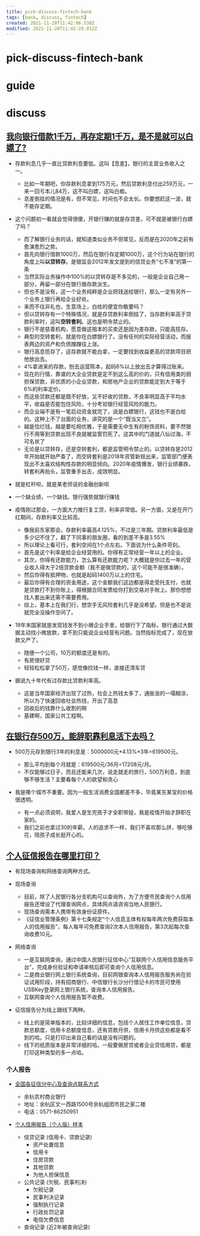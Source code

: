 ```yaml
---
title: pick-discuss-fintech-bank
tags: [bank, discuss, fintech]
created: 2021-11-28T11:42:06.530Z
modified: 2021-11-28T11:42:29.012Z
---
```


# pick-discuss-fintech-bank

# guide

# discuss

## 

## 

## 

## [我向银行借款1千万，再存定期1千万，是不是就可以白嫖了?](https://www.zhihu.com/question/435299427)

- 存款利息几乎一直比贷款利息要低。这叫【息差】，银行的主营业务收入之一。
  - 比如一年期吧，你存款利息拿到175万元，然后贷款利息付出259万元，一来一回亏本儿84万，这不叫白嫖，这叫白痴。
  - 息差倒挂的情况是有，但不常见，时间也不会太长。你要想赶这一波，就不能存定期。

- 这个问题初一看就会觉得很傻，开银行赚的就是存贷差，可不就是被银行白嫖了吗？
  - 而了解银行业务的话，就知道类似业务不但常见，反而是在2020年之前有愈演愈烈之势。
  - 首先向银行借款1000万，然后在银行存定期1000万，这个行为站在银行的角度上叫**以贷转存**。是银监会2012年发文提到的信贷业务“七不准”的第一条
  - 当然实际业务操作中100%的以贷转存是不多见的，一般是企业自己用一部分，再留一部分在银行做存款派生。
  - 但也不是没有，这一个业务纯粹是企业把钱送给银行，那么一定有另外一个业务上银行再给企业好处。
  - 来而不往非礼也，生意场上，白给的便宜你敢要吗？
  - 但以贷转存有一个特殊情况，就是存贷款利率倒挂了，当存款利率高于贷款利率时，这叫**空转套利**。这也是明令禁止的。
  - 银行不是慈善机构，愿意做这赔本的买卖还是因为差存款，只能高揽存。
  - 典型的空转套利，就是你在白嫖银行了。没有任何的实际经营活动，而报表两边的资产和负债蹭蹭往上涨。
  - 银行高息揽存了，这存款就不能白拿，一定要找到收益更高的贷款项目把他放出去。
  - 4%拿进来的存款，刨去运营陈本，起码6%以上放出去才算得过账来。
  - 现在的行情，靠谱的大企业贷款是定不到这么高的价的，只有信用类的弱担保贷款，非优质的小企业贷款，和房地产企业的贷款能定到大于等于6%的利率定价。
  - 而这些贷款还都是既不好放，又不好收的贷款，不良率明显高于平均水平，收益是否能包住风险，十分考验银行经营风险的能力。
  - 而企业端不是有一笔启动资金就完了，说是白嫖银行，这钱也不是白给的。这种上不了台面的业务，讲究的是一个“既当又立”。
  - 越是恰烂钱，越是要吃相优雅，于是需要无中生有的粉饰资料，要不然银行不用等到贷款出现不良就被监管罚死了。这其中的门道就八仙过海，不可名状了
  - 无论是以贷转存，还是空转套利，都是监管明令禁止的。以贷转存是2012年开始就开始严查了，而空转套利是2018年资管新规出来，监管部门便表现出不太喜欢结构性存款的明显倾向。2020年疫情爆发，银行业绩暴跌，转套利再抬头，监管重手出击，成效明显。

- 就是杠杆呗，就是某老师说的金融创新呗
- 一个缺业绩，一个缺钱。银行强势就银行赚钱

- 疫情刚过那会，一方面大力推行复工贷，利率非常低。另一方面，又是在开门红期间，存款利率又比较高。
  - 像我前东家那会，存款利率最高4.125%，不过是三年期。贷款利率最低是多少记不住了，翻了下同事的朋友圈，看的到差不多是3.55%
  - 所以理论上看可行，套利空间在1个点左右。下面说为什么条件苛刻。
  - 首先是这个利率是给企业经营用的。你得有正常经营一年以上的企业。
  - 其次，你得有还款能力，怎么算有还款能力呢？大概就是你过去一年的营业收入得大于2倍贷款金额（我不是做贷款的，这个可能不是很准确）。
  - 然后你得有抵押物，也就是起码1400万以上的住宅。
  - 最后你得有合理的资金用途，这个金额我们这边都是得走受托支付，也就是贷款打不到你账上，得根据合同发票给你打到交易对手账上。那你想想找人套出来还需不需要费用。
  - 综上，基本上在我们行，想空手无风险套利几乎是没希望。但是也不是说就完全没操作空间了。

- 19年末国家就是发现钱发不到小微企业手里，给银行下了指标，银行通过大数据主动找小微放款，拿不到只能说企业经营有问题。当然指标完成了，现在放款又严了。
  - 随便一个公司，10万的额度还是有的。
  - 有房很好贷
  - 轻轻松松拿了50万，感觉像捡钱一样，直接还清车贷

- 据说九十年代有过存款比贷款利率高。
  - 这是当年国家经济出现了过热，社会上热钱太多了，通胀涨的一塌糊涂，所以为了快速回收社会热钱，开出了高息
  - 回收后的钱靠什么收割的啊
  - 基建啊，国家公共工程啊。

## [在银行存500万，能辞职靠利息活下去吗？](https://www.zhihu.com/question/347518117)

- 500万元存到银行3年的利息是：5000000元*4.13%*3年=619500元。
  - 那么平均到每个月就是：619500元/36月=17208元/月。
  - 不仅能够过日子，而且还能来几次，说走就走的旅行，500万利息，到底够不够生活？主要看每个人的欲望和贪心

- 我是哪个城市不重要。因为一般生活消费全国都差不多，毕竟某东某宝的价格很透明。
  - 有一点必须说明，我爱人是生完孩子才全职带娃，我是疫情开始才辞职在家的。
  - 我们之前也拿过30的年薪。人的追求不一样，我们不喜欢那么拼，够吃够花，陪孩子成长挺开心的。

## [个人征信报告在哪里打印？](https://www.zhihu.com/question/334839664)

- 有现场查询和网络查询两种方式。
- 现场查询
  - 目前，除了人民银行各分支机构可以查询外，为了方便市民查询个人信用报告还增设了代理查询网点，具体网点请咨询当地人民银行。
  - 现场查询需本人携带有效身份证原件。
  - 《征信业管理条例》第十七条规定“个人信息主体有权每年两次免费获取本人的信用报告”，每人每年可免费查询2次本人信用报告，第3次起每次查询收费10元。
- 网络查询
  - 一是互联网查询，通过中国人民银行征信中心“互联网个人信用信息服务平台”，完成身份验证和申请审核后即可查询个人信用信息。
  - 二是商业银行网上银行系统查询，目前网银查询本人信用报告服务尚在验证试用阶段，持有招商银行、中信银行长沙分行借记卡的市民可使用USBKey登录网上银行系统，查询本人信用报告。
  - 互联网查询个人信用报告暂不收费。

- 征信报告分为线上跟线下两种。
  - 线上的是简单版本的，比较详细的信息，包括个人居住工作单位信息，贷款总额度，信用卡总额度信息，还有贷款月供，信用卡月供这些都是看不到的哈。只是打印出来自己看的话是没有问题的。
  - 线下的纸质版本是非常详细的哈。一般要做房贷或者企业贷信用贷，都是打印这种类型的多一点哈。

### 个人报告

- [全国各征信分中心及查询点联系方式](http://www.pbccrc.org.cn/zxzx/lxfs/lxfs.shtml)
  - 余杭农村商业银行
  - 地址：余杭区文一西路1500号余杭组团市民之家二楼
  - 电话：0571-86250951

- [个人信用报告（个人版）样本](http://www.pbccrc.org.cn/zxzx/grzx/201401/2141558a28cd4f8dae8e2a6e70728210.shtml)
  - 信贷记录 (信用卡、贷款记录)
    - 资产处置信息
    - 信用卡
    - 住房贷款
    - 其他贷款
    - 为他人担保信息
  - 公共记录 (欠税、民事判决)
    - 欠税记录
    - 民事判决记录
    - 强制执行记录
    - 行政处罚记录
    - 电信欠费信息
  - 查询记录 (近2年被查询记录)
